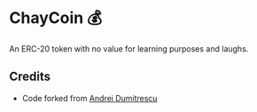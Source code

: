 # ChayCoin 💰

An ERC-20 token with no value for learning purposes and laughs.

## Credits

- Code forked from [Andrei Dumitrescu](https://www.udemy.com/course/master-ethereum-and-solidity-programming-with-real-world-apps/)
